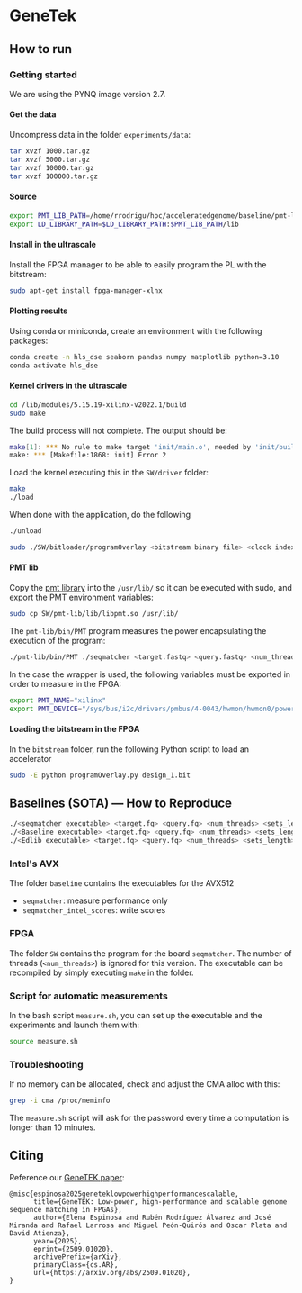 # GeneTek

## How to run

### Getting started

We are using the PYNQ image version 2.7.

#### Get the data
Uncompress data in the folder `experiments/data`:
```bash
tar xvzf 1000.tar.gz
tar xvzf 5000.tar.gz
tar xvzf 10000.tar.gz
tar xvzf 100000.tar.gz
```

#### Source
```bash
export PMT_LIB_PATH=/home/rrodrigu/hpc/acceleratedgenome/baseline/pmt-lib/
export LD_LIBRARY_PATH=$LD_LIBRARY_PATH:$PMT_LIB_PATH/lib
```

#### Install in the ultrascale

Install the FPGA manager to be able to easily program the PL with the bitstream: 
```bash
sudo apt-get install fpga-manager-xlnx
```

#### Plotting results
Using conda or miniconda, create an environment with the following packages:
```bash
conda create -n hls_dse seaborn pandas numpy matplotlib python=3.10
conda activate hls_dse
```

#### Kernel drivers in the ultrascale
```bash
cd /lib/modules/5.15.19-xilinx-v2022.1/build
sudo make
```

The build process will not complete. The output should be:
```bash
make[1]: *** No rule to make target 'init/main.o', needed by 'init/built-in.a'.  Stop.
make: *** [Makefile:1868: init] Error 2
```

Load the kernel executing this in the `SW/driver` folder:
```bash
make
./load
```

When done with the application, do the following
```bash
./unload
```

```bash
sudo ./SW/bitloader/programOverlay <bitstream binary file> <clock index> <clock frquency>
```

#### PMT lib
Copy the [pmt library](https://git.astron.nl/RD/pmt) into the `/usr/lib/` so it can be executed with sudo, and export the PMT environment variables:
```bash
sudo cp SW/pmt-lib/lib/libpmt.so /usr/lib/
```

The `pmt-lib/bin/PMT` program measures the power encapsulating the execution of the program:
```bash
./pmt-lib/bin/PMT ./seqmatcher <target.fastq> <query.fastq> <num_threads> 
```

In the case the wrapper is used, the following variables must be exported in order to measure in the FPGA:
```bash
export PMT_NAME="xilinx"
export PMT_DEVICE="/sys/bus/i2c/drivers/pmbus/4-0043/hwmon/hwmon0/power1_input"
```

#### Loading the bitstream in the FPGA
In the `bitstream` folder, run the following Python script to load an accelerator
```bash
sudo -E python programOverlay.py design_1.bit
```

## Baselines (SOTA) — How to Reproduce
```bash
./<seqmatcher executable> <target.fq> <query.fq> <num_threads> <sets_length> <write_scores(true|false)> false true
./<Baseline executable> <target.fq> <query.fq> <num_threads> <sets_length> <write_scores(true|false)>
./<Edlib executable> <target.fq> <query.fq> <num_threads> <sets_length> <write_scores(true|false)>
```
### Intel's AVX
The folder `baseline` contains the executables for the AVX512
- `seqmatcher`: measure performance only
- `seqmatcher_intel_scores`: write scores

### FPGA
The folder `SW` contains the program for the board `seqmatcher`. The number of threads (`<num_threads>`) is ignored for this version. The executable can be recompiled by simply executing `make` in the folder.

### Script for automatic measurements
In the bash script `measure.sh`, you can set up the executable and the experiments and launch them with:
```bash
source measure.sh
```

### Troubleshooting

If no memory can be allocated, check and adjust the CMA alloc with this:
```bash
grep -i cma /proc/meminfo
```

The `measure.sh` script will ask for the password every time a computation is longer than 10 minutes.

## Citing
Reference our [GeneTEK paper](https://arxiv.org/abs/2509.01020):
```
@misc{espinosa2025geneteklowpowerhighperformancescalable,
      title={GeneTEK: Low-power, high-performance and scalable genome sequence matching in FPGAs}, 
      author={Elena Espinosa and Rubén Rodríguez Álvarez and José Miranda and Rafael Larrosa and Miguel Peón-Quirós and Oscar Plata and David Atienza},
      year={2025},
      eprint={2509.01020},
      archivePrefix={arXiv},
      primaryClass={cs.AR},
      url={https://arxiv.org/abs/2509.01020}, 
}
```
